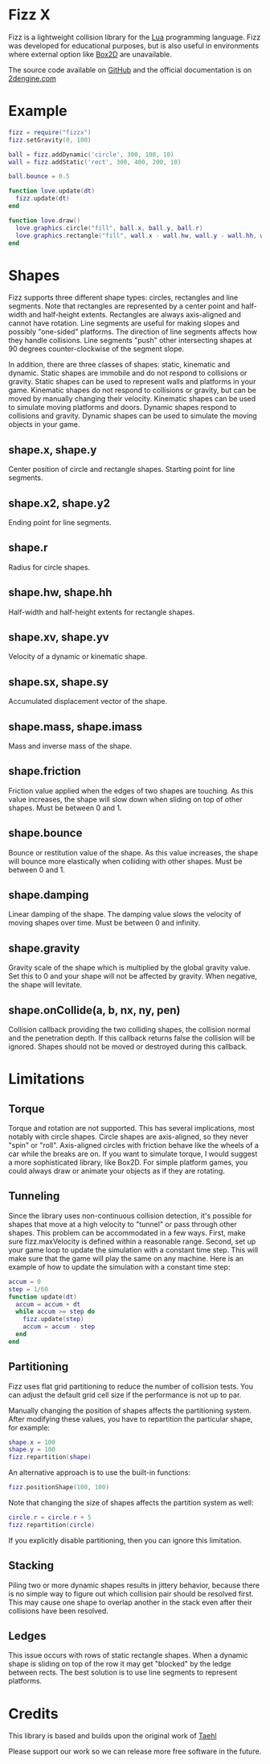 # Fizz X 
Fizz is a lightweight collision library for the [Lua](https://lua.org) programming language.
Fizz was developed for educational purposes, but is also useful in environments where external option like [Box2D](https://box2d.org) are unavailable.

The source code available on [GitHub](https://github.com/2dengine/fizzx) and the official documentation is on [2dengine.com](https://2dengine.com/doc/fizzx.html)


# Example
```Lua
fizz = require("fizzx")
fizz.setGravity(0, 100)

ball = fizz.addDynamic('circle', 300, 100, 10)
wall = fizz.addStatic('rect', 300, 400, 200, 10)

ball.bounce = 0.5

function love.update(dt)
  fizz.update(dt)
end

function love.draw()
  love.graphics.circle("fill", ball.x, ball.y, ball.r)
  love.graphics.rectangle("fill", wall.x - wall.hw, wall.y - wall.hh, wall.hw*2, wall.hh*2)
end
```

# Shapes
Fizz supports three different shape types: circles, rectangles and line segments.
Note that rectangles are represented by a center point and half-width and half-height extents.
Rectangles are always axis-aligned and cannot have rotation.
Line segments are useful for making slopes and possibly "one-sided" platforms.
The direction of line segments affects how they handle collisions.
Line segments "push" other intersecting shapes at 90 degrees counter-clockwise of the segment slope.

In addition, there are three classes of shapes: static, kinematic and dynamic.
Static shapes are immobile and do not respond to collisions or gravity.
Static shapes can be used to represent walls and platforms in your game.
Kinematic shapes do not respond to collisions or gravity, but can be moved by manually changing their velocity.
Kinematic shapes can be used to simulate moving platforms and doors.
Dynamic shapes respond to collisions and gravity.
Dynamic shapes can be used to simulate the moving objects in your game.

## shape.x, shape.y
Center position of circle and rectangle shapes.
Starting point for line segments.

## shape.x2, shape.y2
Ending point for line segments.

## shape.r
Radius for circle shapes.

## shape.hw, shape.hh
Half-width and half-height extents for rectangle shapes.

## shape.xv, shape.yv
Velocity of a dynamic or kinematic shape.

## shape.sx, shape.sy
Accumulated displacement vector of the shape.

## shape.mass, shape.imass
Mass and inverse mass of the shape.

## shape.friction
Friction value applied when the edges of two shapes are touching.
As this value increases, the shape will slow down when sliding on top of other shapes.
Must be between 0 and 1.

## shape.bounce
Bounce or restitution value of the shape.
As this value increases, the shape will bounce more elastically when colliding with other shapes.
Must be between 0 and 1.

## shape.damping
Linear damping of the shape.
The damping value slows the velocity of moving shapes over time.
Must be between 0 and infinity.

## shape.gravity
Gravity scale of the shape which is multiplied by the global gravity value.
Set this to 0 and your shape will not be affected by gravity.
When negative, the shape will levitate.

## shape.onCollide(a, b, nx, ny, pen)
Collision callback providing the two colliding shapes, the collision normal and the penetration depth.
If this callback returns false the collision will be ignored.
Shapes should not be moved or destroyed during this callback.


# Limitations
## Torque
Torque and rotation are not supported.
This has several implications, most notably with circle shapes.
Circle shapes are axis-aligned, so they never "spin" or "roll".
Axis-aligned circles with friction behave like the wheels of a car while the breaks are on.
If you want to simulate torque, I would suggest a more sophisticated library, like Box2D.
For simple platform games, you could always draw or animate your objects as if they are rotating.

## Tunneling
Since the library uses non-continuous collision detection, it's possible for shapes that move at a high velocity to "tunnel" or pass through other shapes.
This problem can be accommodated in a few ways.
First, make sure fizz.maxVelocity is defined within a reasonable range.
Second, set up your game loop to update the simulation with a constant time step.
This will make sure that the game will play the same on any machine.
Here is an example of how to update the simulation with a constant time step:
```Lua
accum = 0
step = 1/60
function update(dt)
  accum = accum + dt
  while accum >= step do
    fizz.update(step)
    accum = accum - step
  end
end
```

## Partitioning
Fizz uses flat grid partitioning to reduce the number of collision tests.
You can adjust the default grid cell size if the performance is not up to par.

Manually changing the position of shapes affects the partitioning system.
After modifying these values, you have to repartition the particular shape, for example:
```Lua
shape.x = 100
shape.y = 100
fizz.repartition(shape)
```
An alternative approach is to use the built-in functions:
```Lua
fizz.positionShape(100, 100)
```
Note that changing the size of shapes affects the partition system as well:
```Lua
circle.r = circle.r + 5
fizz.repartition(circle)
```
If you explicitly disable partitioning, then you can ignore this limitation.

## Stacking
Piling two or more dynamic shapes results in jittery behavior, because there is no simple way to figure out which collision pair should be resolved first.
This may cause one shape to overlap another in the stack even after their collisions have been resolved.

## Ledges
This issue occurs with rows of static rectangle shapes.
When a dynamic shape is sliding on top of the row it may get "blocked" by the ledge between rects.
The best solution is to use line segments to represent platforms.

# Credits
This library is based and builds upon the original work of [Taehl](https://github.com/Taehl)

Please support our work so we can release more free software in the future.